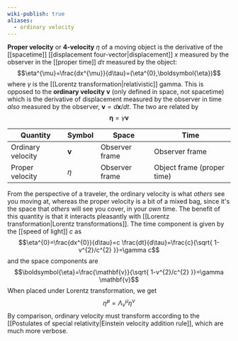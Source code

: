 ```yaml
---
wiki-publish: true
aliases:
  - ordinary velocity
---
```

**Proper velocity** or **4-velocity** $\eta$ of a moving object is the derivative of the [[spacetime]] [[displacement four-vector|displacement]] $x$ measured by the observer in the [[proper time]] $d\tau$ measured by the object:
$$\eta^{\mu}=\frac{dx^{\mu}}{d\tau}=(\eta^{0},\boldsymbol{\eta})$$
where $\gamma$ is the [[Lorentz transformation|relativistic]] gamma. This is opposed to the **ordinary velocity** $\mathbf{v}$ (only defined in space, not spacetime) which is the derivative of displacement measured by the observer in time *also* measured by the observer, $\mathbf{v}=d\mathbf{x}/dt$. The two are related by
$$\boldsymbol{\eta}=\gamma \mathbf{v}$$

| Quantity          | Symbol       | Space          | Time                       |
| ----------------- | ------------ | -------------- | -------------------------- |
| Ordinary velocity | $\mathbf{v}$ | Observer frame | Observer frame             |
| Proper velocity   | $\eta$       | Observer frame | Object frame (proper time) |

From the perspective of a traveler, the ordinary velocity is what *others* see you moving at, whereas the proper velocity is a bit of a mixed bag, since it's the space that *others* will see you cover, in your *own* time. The benefit of this quantity is that it interacts pleasantly with [[Lorentz transformation|Lorentz transformations]]. The time component is given by the [[speed of light]] $c$ as
$$\eta^{0}=\frac{dx^{0}}{d\tau}=c \frac{dt}{d\tau}=\frac{c}{\sqrt{ 1- v^{2}/c^{2} }}=\gamma c$$
and the space components are
$$\boldsymbol{\eta}=\frac{\mathbf{v}}{\sqrt{ 1-v^{2}/c^{2} }}=\gamma \mathbf{v}$$
When placed under Lorentz transformation, we get
$$\bar{\eta}^{\mu}=\Lambda_{\nu}^{\mu}\eta^{\nu}$$
By comparison, ordinary velocity must transform according to the [[Postulates of special relativity|Einstein velocity addition rule]], which are much more verbose.